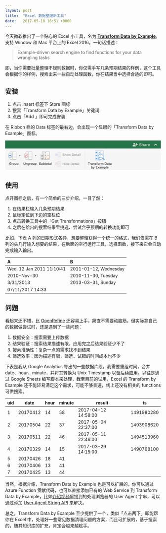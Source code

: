```yaml
---
layout: post
title:  "Excel 数据整理新工具"
date:   2017-05-18 16:51 +0800
---
```


今天微软推出了一个贴心的 Excel 小工具，名为 **[Transform Data by Example](https://store.office.com/en-us/app.aspx?assetid=WA104380727)**，支持 Window 和 Mac 平台上的 Excel 2016。一句话描述：

> Example-driven search engine to find functions for your data wrangling tasks

即，当你需要批量整理不规则数据时，你仅需手写几条预期结果的样例，这个工具会根据你的样例，搜索出来一些自动处理函数，你在结果当中选择合适的即可。



## 安装

1. 点击 Insert 标签下 Store 图标
2. 搜索「Transform Data by Example」关键词
3. 点击「Add 」即可完成安装

在 Ribbon 栏的 Data 标签的最右边，会出现一个显眼的「Transform Data by Example」图标。

![Transform Data by Example Icon](/files/2017/05/18/transform-data-by-example.png)



## 使用

点开图标之后，有一个简单的三步介绍，一目了然：

1. 在结果栏输入几条预期结果
2. 鼠标定位到下边的空栏位
3. 点击转换工具中的「Get Transformations」按钮
4. 之后在给出的搜索结果里挑选、尝试合乎预期的转换功能即可



比如，下表 A 列的日期形式各异，想要整理获得一个统一的格式，我们仅需在 B 列的头几行输入想要的结果，在后面的空行运行工具，选择函数，接下来它会自动完成输入输出。

| A                         | B                     |
| :------------------------ | :-------------------- |
| Wed, 12 Jan 2011 11:10:41 | 2011-01-12, Wednesday |
| 2010-Nov-30               | 2010-11-30,  Tuesday  |
| 3/31/2013                 | 2013-03-31, Sunday    |
| 07/11/2017 14:33          |                       |



## 问题

看起来还不错，比 [OpenRefine](https://github.com/OpenRefine/OpenRefine) 还容易上手，简直不需要动脑筋。但实际拿自己的数据做尝试时，还是遇到了一些问题：

1. 数据安全：搜索需要上传数据
2. 结果验证：搜索结果描述有限，应用完之后结果验证少不了
3. 搜索准确性：复杂一点的需求找不到结果
4. 筛选效率：因为描述有限，筛选、试错的时间成本也不少

下表是我从 Google Analytics 导出的一些数据片段。我需要重组时间，合并 date、hour、minute，并将其转换为 Unix Timestamp 以备后续应用。以往是通过 Google Sheets 编写脚本来处理，截至目前的试用，Excel 的 Transform by Example 还不能轻易满足这个需求，可能不够普遍，线上还没有相关的 functions 可供搜索。

| uid  | date     | hour | minute | result              | ts         |
| :--- | -------- | ---- | ------ | ------------------- | ---------- |
| 1    | 20170412 | 14   | 58     | 2017-04-12 14:58:00 | 1491980280 |
| 2    | 20170504 | 22   | 37     | 2017-05-04 22:37:00 | 1493908620 |
| 3    | 20170511 | 22   | 46     | 2017-05-11 22:46:00 | 1494513960 |
| 4    | 20170329 | 14   | 15     | 2017-03-29 14:15:00 | 1490768100 |
| 5    | 20170426 | 18   | 41     |                     |            |
| 6    | 20170406 | 13   | 41     |                     |            |
| 7    | 20170425 | 13   | 44     |                     |            |

当然，根据介绍，Transform Data by Example 也是可以扩展的，你可以通过 Azure Function 贡献代码，也可以直接添加已有的 Web Service 到 Transform Data by Example，比如[介绍视频](https://www.microsoft.com/en-us/research/project/transform-data-by-example/)里提到的处理浏览器的 User Agent 字串，可以通过添加 [User Agent String API](http://www.useragentstring.com/?uas=UAS&getJSON=all) 来解决。



总之，Transform Data by Example 至少提供了一个，类似「点击两下」即能帮你在 Excel 中，处理好一些常见数据清理问题的方案，而且可扩展的，基于搜索的，随其知识库的扩充，肯定会越来越趁手。